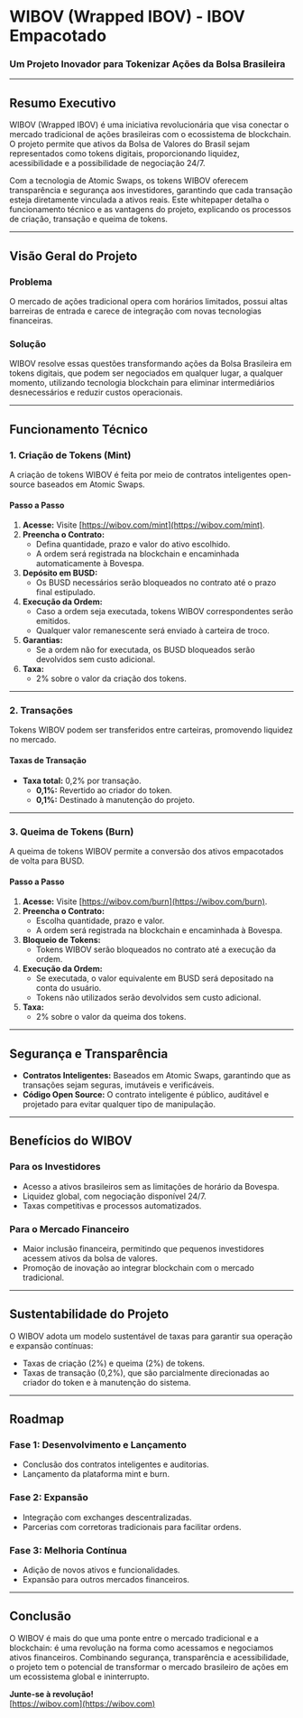# **WIBOV (Wrapped IBOV) - IBOV Empacotado**  
### **Um Projeto Inovador para Tokenizar Ações da Bolsa Brasileira**  

---

## **Resumo Executivo**  

WIBOV (Wrapped IBOV) é uma iniciativa revolucionária que visa conectar o mercado tradicional de ações brasileiras com o ecossistema de blockchain. O projeto permite que ativos da Bolsa de Valores do Brasil sejam representados como tokens digitais, proporcionando liquidez, acessibilidade e a possibilidade de negociação 24/7.  

Com a tecnologia de Atomic Swaps, os tokens WIBOV oferecem transparência e segurança aos investidores, garantindo que cada transação esteja diretamente vinculada a ativos reais. Este whitepaper detalha o funcionamento técnico e as vantagens do projeto, explicando os processos de criação, transação e queima de tokens.

---

## **Visão Geral do Projeto**  

### **Problema**  
O mercado de ações tradicional opera com horários limitados, possui altas barreiras de entrada e carece de integração com novas tecnologias financeiras.  

### **Solução**  
WIBOV resolve essas questões transformando ações da Bolsa Brasileira em tokens digitais, que podem ser negociados em qualquer lugar, a qualquer momento, utilizando tecnologia blockchain para eliminar intermediários desnecessários e reduzir custos operacionais.  

---

## **Funcionamento Técnico**  

### **1. Criação de Tokens (Mint)**  
A criação de tokens WIBOV é feita por meio de contratos inteligentes open-source baseados em Atomic Swaps.  

#### **Passo a Passo**  
1. **Acesse:** Visite [https://wibov.com/mint](https://wibov.com/mint).  
2. **Preencha o Contrato:**  
   - Defina quantidade, prazo e valor do ativo escolhido.  
   - A ordem será registrada na blockchain e encaminhada automaticamente à Bovespa.  
3. **Depósito em BUSD:**  
   - Os BUSD necessários serão bloqueados no contrato até o prazo final estipulado.  
4. **Execução da Ordem:**  
   - Caso a ordem seja executada, tokens WIBOV correspondentes serão emitidos.  
   - Qualquer valor remanescente será enviado à carteira de troco.  
5. **Garantias:**  
   - Se a ordem não for executada, os BUSD bloqueados serão devolvidos sem custo adicional.  
6. **Taxa:**  
   - 2% sobre o valor da criação dos tokens.  

---

### **2. Transações**  
Tokens WIBOV podem ser transferidos entre carteiras, promovendo liquidez no mercado.  

#### **Taxas de Transação**  
- **Taxa total:** 0,2% por transação.  
  - **0,1%:** Revertido ao criador do token.  
  - **0,1%:** Destinado à manutenção do projeto.  

---

### **3. Queima de Tokens (Burn)**  
A queima de tokens WIBOV permite a conversão dos ativos empacotados de volta para BUSD.  

#### **Passo a Passo**  
1. **Acesse:** Visite [https://wibov.com/burn](https://wibov.com/burn).  
2. **Preencha o Contrato:**  
   - Escolha quantidade, prazo e valor.  
   - A ordem será registrada na blockchain e encaminhada à Bovespa.  
3. **Bloqueio de Tokens:**  
   - Tokens WIBOV serão bloqueados no contrato até a execução da ordem.  
4. **Execução da Ordem:**  
   - Se executada, o valor equivalente em BUSD será depositado na conta do usuário.  
   - Tokens não utilizados serão devolvidos sem custo adicional.  
5. **Taxa:**  
   - 2% sobre o valor da queima dos tokens.  

---

## **Segurança e Transparência**  

- **Contratos Inteligentes:** Baseados em Atomic Swaps, garantindo que as transações sejam seguras, imutáveis e verificáveis.  
- **Código Open Source:** O contrato inteligente é público, auditável e projetado para evitar qualquer tipo de manipulação.  

---

## **Benefícios do WIBOV**  

### **Para os Investidores**  
- Acesso a ativos brasileiros sem as limitações de horário da Bovespa.  
- Liquidez global, com negociação disponível 24/7.  
- Taxas competitivas e processos automatizados.  

### **Para o Mercado Financeiro**  
- Maior inclusão financeira, permitindo que pequenos investidores acessem ativos da bolsa de valores.  
- Promoção de inovação ao integrar blockchain com o mercado tradicional.  

---

## **Sustentabilidade do Projeto**  

O WIBOV adota um modelo sustentável de taxas para garantir sua operação e expansão contínuas:  
- Taxas de criação (2%) e queima (2%) de tokens.  
- Taxas de transação (0,2%), que são parcialmente direcionadas ao criador do token e à manutenção do sistema.  

---

## **Roadmap**  

### **Fase 1:** Desenvolvimento e Lançamento  
- Conclusão dos contratos inteligentes e auditorias.  
- Lançamento da plataforma mint e burn.  

### **Fase 2:** Expansão  
- Integração com exchanges descentralizadas.  
- Parcerias com corretoras tradicionais para facilitar ordens.  

### **Fase 3:** Melhoria Contínua  
- Adição de novos ativos e funcionalidades.  
- Expansão para outros mercados financeiros.  

---

## **Conclusão**  

O WIBOV é mais do que uma ponte entre o mercado tradicional e a blockchain: é uma revolução na forma como acessamos e negociamos ativos financeiros. Combinando segurança, transparência e acessibilidade, o projeto tem o potencial de transformar o mercado brasileiro de ações em um ecossistema global e ininterrupto.  

**Junte-se à revolução!**  
[https://wibov.com](https://wibov.com)
